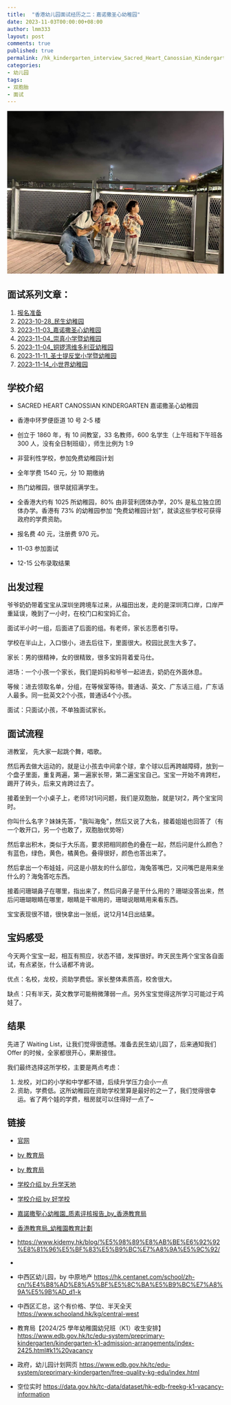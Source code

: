 ```yaml
---
title:  "香港幼儿园面试经历之二：嘉诺撒圣心幼稚园"
date: 2023-11-03T00:00:00+08:00
author: lmm333
layout: post
comments: true
published: true
permalink: /hk_kindergarten_interview_Sacred_Heart_Canossian_Kindergarten/
categories:
- 幼儿园
tags:
- 双胞胎
- 面试
---
```

![04_mom.jpeg](../images/2023-11-14-hk_kindergarten_interview/04_mom.jpeg)

## 面试系列文章：

<!--more-->

1. [报名准备]()
2. [2023-10-28_民生幼稚园]()
3. [2023-11-03_嘉诺撒圣心幼稚园](/hk_kindergarten_interview_Sacred_Heart_Canossian_Kindergarten)
4. [2023-11-04_崇真小学暨幼稚园](/hk_kindergarten_interview_Tsung_Tsin_Primary_School_Kindergarten)
5. [2023-11-04_铜锣湾维多利亚幼稚园](/hk_kindergarten_interview_Causeway_Bay_Victoria_Kindergarten)
6. [2023-11-11_圣士提反堂小学暨幼稚园](/hk_kindergarten_interview_san_stephine_church_kindergarten)
7. [2023-11-14_小世界幼稚园](/hk_kindergarten_interview_small_world_Kindergarten)


## 学校介绍
- SACRED HEART CANOSSIAN KINDERGARTEN 嘉诺撒圣心幼稚园
- 香港中环罗便臣道 10 号 2-5 楼
- 创立于 1860 年，有 10 间教室，33 名教师，600 名学生（上午班和下午班各 300 人，没有全日制班级），师生比例为 1:9
- 非营利性学校，参加免费幼稚园计划
- 全年学费 1540 元，分 10 期缴纳
- 热门幼稚园，很早就招满学生。
- 全香港大约有 1025 所幼稚园，80% 由非营利团体办学，20% 是私立独立团体办学。香港有 73% 的幼稚园参加 “免费幼稚园计划”，就读这些学校可获得政府的学费资助。
- 报名费 40 元，注册费 970 元。

- 11-03 参加面试
- 12-15 公布录取结果

## 出发过程

爷爷奶奶带着宝宝从深圳坐跨境车过来，从福田出发，走的是深圳湾口岸，口岸严重延误，晚到了一小时，在校门口和宝妈汇合。

面试半小时一组，后面进了后面的组。有老师，家长志愿者引导。

学校在半山上，入口很小，进去后往下，里面很大。校园比民生大多了。

家长：男的很精神，女的很精致，很多宝妈背着爱马仕。

进场：一个小孩一个家长，我们是妈妈和爷爷一起进去，奶奶在外面休息。

等候：进去领取名单，分组，在等候室等待。普通话、英文、广东话三组，广东话人最多。同一批英文2个小孩，普通话4个小孩。

面试：只面试小孩，不单独面试家长。

## 面试流程
进教室， 先大家一起跳个舞，唱歌。

然后再去做大运动的，就是让小孩去中间拿个球，拿个球以后再跨越障碍，放到一个盘子里面，重复两遍，第一遍家长带，第二遍宝宝自己。宝宝一开始不肯跨栏，踢开了砖头，后来又肯跨过去了。

接着坐到一个小桌子上，老师1对1问问题，我们是双胞胎，就是1对2，两个宝宝同时。

你叫什么名字？妹妹先答，"我叫海兔"，然后又说了大名，接着姐姐也回答了（有一个敢开口，另一个也敢了，双胞胎优势呀）

然后拿出积木，类似于大乐高，要求把相同颜色的叠在一起，然后问是什么颜色？有蓝色，绿色，黄色，橘黄色。叠得很好，颜色也答出来了。

然后拿出一个布娃娃，问这是小朋友的什么部位，海兔答嘴巴，又问嘴巴是用来坐什么的？海兔答吃东西。

接着问珊瑚鼻子在哪里，指出来了，然后问鼻子是干什么用的？珊瑚没答出来，然后问珊瑚眼睛在哪里，眼睛是干嘛用的，珊瑚说眼睛用来看东西。

宝宝表现很不错，很快拿出一张纸，说12月14日出结果。

## 宝妈感受

今天两个宝宝一起，相互有照应，状态不错，发挥很好。昨天民生两个宝宝各自面试，有点紧张，什么话都不肯说。

优点：名校，龙校，资助学费低。家长整体素质高，校舍很大。

缺点：只有半天，英文教学可能稍微薄弱一点。另外宝宝觉得这所学习可能过于鸡娃了。

## 结果
先进了 Waiting List，让我们觉得很遗憾。准备去民生幼儿园了，后来通知我们 Offer 的时候，全家都很开心，果断接住。

我们最终选择这所学校，主要是两点考虑：

1. 龙校，对口的小学和中学都不错，后续升学压力会小一点
2. 资助，学费低。这所幼稚园在资助学校里算是最好的之一了，我们觉得很幸运。省了两个娃的学费，租房就可以住得好一点了~

## 链接
- [官网](https://www.shck.edu.hk/?lang=zh)
- [by 教育局](https://applications.edb.gov.hk/schoolsearch/schoolinfo.aspx?langno=2&scrn=325970000111)
- [by 教育局](https://kgp2023.azurewebsites.net/edb/schoolinfo.php?schid=5876)
- [学校介绍 by 升学天地](https://www.schooland.hk/kg/shck)
- [学校介绍 by 好学校](https://www.goodschool.hk/%E5%98%89%E8%AB%BE%E6%92%92%E8%81%96%E5%BF%83%E5%B9%BC%E7%A8%9A%E5%9C%92)
- [嘉諾撒聖心幼稚園_质素评核报告_by_香港教育局](https://www.edb.gov.hk/attachment/tc/edu-system/preprimary-kindergarten/quality-assurance-framework/qr/qr-report/SacredHeart_Canossian.pdf)
- [香港教育局_幼稚園教育計劃](https://www.edb.gov.hk/tc/edu-system/preprimary-kindergarten/free-quality-kg-edu/index.html)

- https://www.kidemy.hk/blog/%E5%98%89%E8%AB%BE%E6%92%92%E8%81%96%E5%BF%83%E5%B9%BC%E7%A8%9A%E5%9C%92/
- 
- 中西区幼儿园，by 中原地产 https://hk.centanet.com/school/zh-cn/%E4%B8%AD%E8%A5%BF%E5%8C%BA%E5%B9%BC%E7%A8%9A%E5%9B%AD_d1-k
- 中西区汇总，这个有价格、学位、半天全天 https://www.schooland.hk/kg/central-west

- 教育局【2024/25 學年幼稚園幼兒班（K1）收生安排】 https://www.edb.gov.hk/tc/edu-system/preprimary-kindergarten/kindergarten-k1-admission-arrangements/index-2425.html#k1%20vacancy
- 政府，幼儿园计划网页 https://www.edb.gov.hk/tc/edu-system/preprimary-kindergarten/free-quality-kg-edu/index.html
- 空位实时 https://data.gov.hk/tc-data/dataset/hk-edb-freekg-k1-vacancy-information